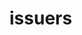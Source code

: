 <!-- generated by markdown-notes-tree -->

# issuers

<!-- optional markdown-notes-tree directory description starts here -->

<!-- optional markdown-notes-tree directory description ends here -->
